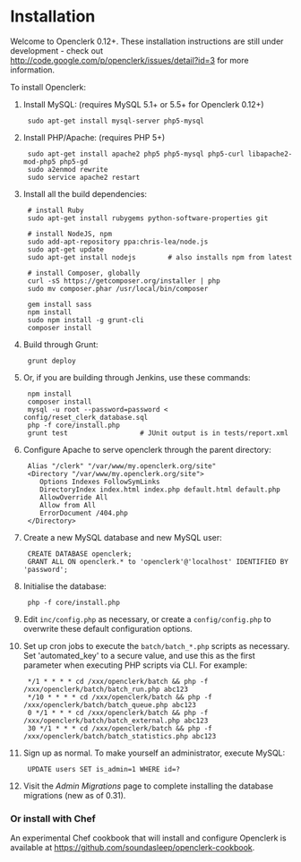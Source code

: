 Installation
============

Welcome to Openclerk 0.12+. These installation instructions are still under
development - check out http://code.google.com/p/openclerk/issues/detail?id=3
for more information.

To install Openclerk:

1. Install MySQL: (requires MySQL 5.1+ or 5.5+ for Openclerk 0.12+)

        sudo apt-get install mysql-server php5-mysql

2. Install PHP/Apache: (requires PHP 5+)

        sudo apt-get install apache2 php5 php5-mysql php5-curl libapache2-mod-php5 php5-gd
        sudo a2enmod rewrite
        sudo service apache2 restart

3. Install all the build dependencies:

        # install Ruby
        sudo apt-get install rubygems python-software-properties git

        # install NodeJS, npm
        sudo add-apt-repository ppa:chris-lea/node.js
        sudo apt-get update
        sudo apt-get install nodejs        # also installs npm from latest

        # install Composer, globally
        curl -sS https://getcomposer.org/installer | php
        sudo mv composer.phar /usr/local/bin/composer

        gem install sass
        npm install
        sudo npm install -g grunt-cli
        composer install

1. Build through Grunt:

        grunt deploy

1. Or, if you are building through Jenkins, use these commands:

        npm install
        composer install
        mysql -u root --password=password < config/reset_clerk_database.sql
        php -f core/install.php
        grunt test                  # JUnit output is in tests/report.xml

4. Configure Apache to serve openclerk through the parent directory:

        Alias "/clerk" "/var/www/my.openclerk.org/site"
        <Directory "/var/www/my.openclerk.org/site">
           Options Indexes FollowSymLinks
           DirectoryIndex index.html index.php default.html default.php
           AllowOverride All
           Allow from All
           ErrorDocument /404.php
        </Directory>

5. Create a new MySQL database and new MySQL user:

        CREATE DATABASE openclerk;
        GRANT ALL ON openclerk.* to 'openclerk'@'localhost' IDENTIFIED BY 'password';

6. Initialise the database:

        php -f core/install.php

7. Edit `inc/config.php` as necessary, or create a `config/config.php` to overwrite
   these default configuration options.

8. Set up cron jobs to execute the `batch/batch_*.php` scripts as necessary. Set
   'automated_key' to a secure value, and use this as the first parameter
   when executing PHP scripts via CLI. For example:

        */1 * * * * cd /xxx/openclerk/batch && php -f /xxx/openclerk/batch/batch_run.php abc123
        */10 * * * * cd /xxx/openclerk/batch && php -f /xxx/openclerk/batch/batch_queue.php abc123
        0 */1 * * * cd /xxx/openclerk/batch && php -f /xxx/openclerk/batch/batch_external.php abc123
        30 */1 * * * cd /xxx/openclerk/batch && php -f /xxx/openclerk/batch/batch_statistics.php abc123

9. Sign up as normal. To make yourself an administrator, execute MySQL:

        UPDATE users SET is_admin=1 WHERE id=?

10. Visit the _Admin Migrations_ page to complete installing the database migrations (new as of 0.31).

### Or install with Chef

An experimental Chef cookbook that will install and configure Openclerk is available at https://github.com/soundasleep/openclerk-cookbook.
